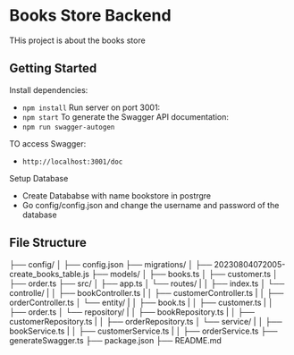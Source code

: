 # Books Store Backend

THis project is about the books store

## Getting Started

Install dependencies:
- `npm install`
Run server on port 3001:
- `npm start`
To generate the Swagger API documentation: 
- `npm run swagger-autogen`

TO access Swagger:
- `http://localhost:3001/doc`

Setup Database
- Create Datababse with name bookstore in postrgre
- Go config/config.json and change the username and password of the database

## File Structure

├── config/
│   ├── config.json
├── migrations/
│   ├── 20230804072005-create_books_table.js
├── models/
│   ├── books.ts
│   ├── customer.ts
│   ├── order.ts
├── src/
│   ├── app.ts
│   └── routes/
|   │   ├── index.ts
│   └── controlle/
|   │   ├── bookController.ts
|   │   ├── customerController.ts
|   │   ├── orderController.ts
│   └── entity/
|   │   ├── book.ts
|   │   ├── customer.ts
|   │   ├── order.ts
│   └── repository/
|   │   ├── bookRepository.ts
|   │   ├── customerRepository.ts
|   │   ├── orderRepository.ts
│   └── service/
|   │   ├── bookService.ts
|   │   ├── customerService.ts
|   │   ├── orderService.ts
├── generateSwagger.ts
├── package.json
├── README.md

